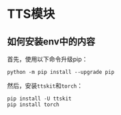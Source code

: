 # TTS模块

## 如何安装env中的内容

首先，使用以下命令升级pip：
```
python -m pip install --upgrade pip
```
然后，安装`ttskit`和`torch`：
```
pip install -U ttskit
pip install torch
```
